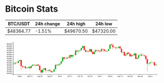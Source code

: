 # Bitcoin Stats

BTC/USDT|24h change|24h high|24h low|
|---|---|---|---|
|$48364.77|-1.51%|$49670.50|$47320.00|

<img src="./chart.svg">
